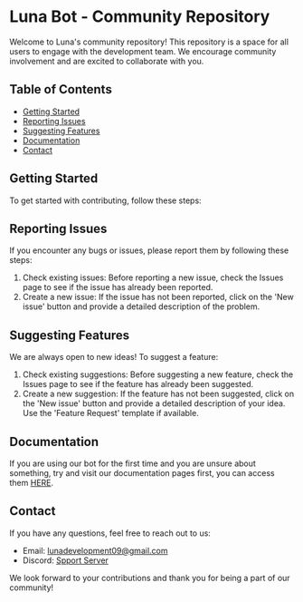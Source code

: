 # Luna Bot - Community Repository
Welcome to Luna's community repository! This repository is a space for all users to engage with the development team. We encourage community involvement and are excited to collaborate with you.

## Table of Contents

- [Getting Started](#getting-started)
- [Reporting Issues](#reporting-issues)
- [Suggesting Features](#suggesting-features)
- [Documentation](#license)
- [Contact](#contact)

## Getting Started
To get started with contributing, follow these steps:

## Reporting Issues
If you encounter any bugs or issues, please report them by following these steps:

1. Check existing issues: Before reporting a new issue, check the Issues page to see if the issue has already been reported.
2. Create a new issue: If the issue has not been reported, click on the 'New issue' button and provide a detailed description of the problem.

## Suggesting Features
We are always open to new ideas! To suggest a feature:

1. Check existing suggestions: Before suggesting a new feature, check the Issues page to see if the feature has already been suggested.
2. Create a new suggestion: If the feature has not been suggested, click on the 'New issue' button and provide a detailed description of your idea. Use the 'Feature Request' template if available.

## Documentation 
If you are using our bot for the first time and you are unsure about something, try and visit our documentation pages first, you can access them [HERE](https://github.com/luna-bot-development/Documentation).

## Contact
If you have any questions, feel free to reach out to us:

- Email: lunadevelopment09@gmail.com
- Discord: [Spport Server](https://discord.gg/H7SxEzdYuz)

We look forward to your contributions and thank you for being a part of our community!
